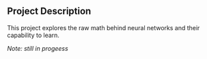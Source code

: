 ## Project Description

This project explores the raw math behind neural networks and their capability to learn.

*Note: still in progeess*
